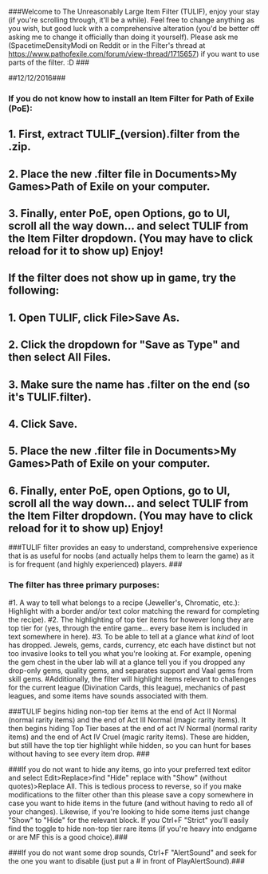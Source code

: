 ###Welcome to The Unreasonably Large Item Filter (TULIF), enjoy your stay (if you're scrolling through, it'll be a while). Feel free to change anything as you wish, but good luck with a comprehensive alteration (you'd be better off asking me to change it officially than doing it yourself). Please ask me (SpacetimeDensityModi on Reddit or in the Filter's thread at https://www.pathofexile.com/forum/view-thread/1715657) if you want to use parts of the filter. :D ###

##12/12/2016###

### If you do not know how to install an Item Filter for Path of Exile (PoE): 

## 1. First, extract TULIF_(version).filter from the .zip.
## 2. Place the new .filter file in Documents>My Games>Path of Exile on your computer. 
## 3. Finally, enter PoE, open Options, go to UI, scroll all the way down... and select TULIF from the Item Filter dropdown. (You may have to click reload for it to show up) Enjoy!

## If the filter does not show up in game, try the following: 
## 1. Open TULIF, click File>Save As.
## 2. Click the dropdown for "Save as Type" and then select All Files. 
## 3. Make sure the name has .filter on the end (so it's TULIF.filter).
## 4. Click Save. 
## 5. Place the new .filter file in Documents>My Games>Path of Exile on your computer. 
## 6. Finally, enter PoE, open Options, go to UI, scroll all the way down... and select TULIF from the Item Filter dropdown. (You may have to click reload for it to show up) Enjoy!

###TULIF filter provides an easy to understand, comprehensive experience that is as useful for noobs (and actually helps them to learn the game) as it is for frequent (and highly experienced) players. ###

### The filter has three primary purposes: 
#1. A way to tell what belongs to a recipe (Jeweller's, Chromatic, etc.): Highlight with a border and/or text color matching the reward for completing the recipe).
#2. The highlighting of top tier items for however long they are top tier for (yes, through the entire game... every base item is included in text somewhere in here).
#3. To be able to tell at a glance what *kind* of loot has dropped. Jewels, gems, cards, currency, etc each have distinct but not too invasive looks to tell you what you're looking at. For example, opening the gem chest in the uber lab will at a glance tell you if you dropped any drop-only gems, quality gems, and separates support and Vaal gems from skill gems.
#Additionally, the filter will highlight items relevant to challenges for the current league (Divination Cards, this league), mechanics of past leagues, and some items have sounds associated with them.

###TULIF begins hiding non-top tier items at the end of Act II Normal (normal rarity items) and the end of Act III Normal (magic rarity items). It then begins hiding Top Tier bases at the end of act IV Normal (normal rarity items) and the end of Act IV Cruel (magic rarity items). These are hidden, but still have the top tier highlight while hidden, so you can hunt for bases without having to see every item drop. ###

###If you do not want to hide any items, go into your preferred text editor and select Edit>Replace>find "Hide" replace with "Show" (without quotes)>Replace All. This is tedious process to reverse, so if you make modifications to the filter other than this please save a copy somewhere in case you want to hide items in the future (and without having to redo all of your changes). Likewise, if you're looking to hide some items just change "Show" to "Hide" for the relevant block. If you Ctrl+F "Strict" you'll easily find the toggle to hide non-top tier rare items (if you're heavy into endgame or are MF this is a good choice).###

###If you do not want some drop sounds, Ctrl+F "AlertSound" and seek for the one you want to disable (just put a # in front of PlayAlertSound).###
